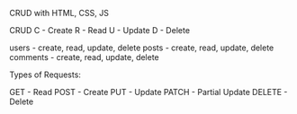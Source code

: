 CRUD with HTML, CSS, JS

CRUD
C - Create
R - Read
U - Update
D - Delete

users - create, read, update, delete
posts - create, read, update, delete
comments - create, read, update, delete

Types of Requests:

GET - Read
POST - Create
PUT - Update
PATCH - Partial Update
DELETE - Delete
